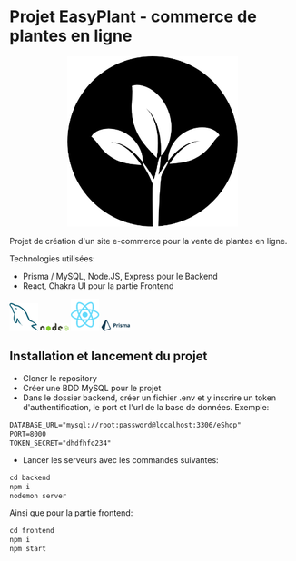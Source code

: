 # Projet EasyPlant - commerce de plantes en ligne


<p align="center">
  <img width="300" src="/frontend/public/plant.png">
</p>


Projet de création d'un site e-commerce pour la vente de plantes en ligne.

Technologies utilisées:

*  Prisma / MySQL, Node.JS, Express pour le Backend
*  React, Chakra UI pour la partie Frontend

<div>
  <img width="50" src="/frontend/public/mysql.svg">
  <img width="50" src="/frontend/public/node.svg">
  <img width="50" src="/frontend/public/react.svg">
  <img width="50" src="/frontend/public/prisma.svg">
</div>


## Installation et lancement du projet

- Cloner le repository
- Créer une BDD MySQL pour le projet
- Dans le dossier backend, créer un fichier .env et y inscrire un token d'authentification, le port et l'url de la base de données.
Exemple:

````
DATABASE_URL="mysql://root:password@localhost:3306/eShop"
PORT=8000
TOKEN_SECRET="dhdfhfo234"
````

- Lancer les serveurs avec les commandes suivantes:

```
cd backend
npm i
nodemon server

```
Ainsi que pour la partie frontend:

```
cd frontend
npm i
npm start

```


### 